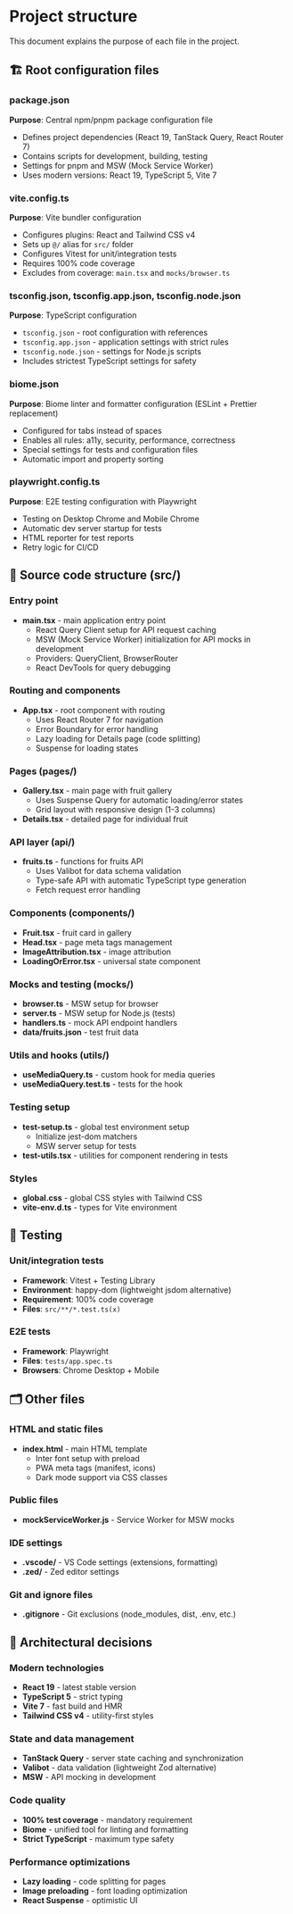 # Project structure

This document explains the purpose of each file in the project.

## 🏗️ Root configuration files

### package.json

**Purpose**: Central npm/pnpm package configuration file

- Defines project dependencies (React 19, TanStack Query, React Router 7)
- Contains scripts for development, building, testing
- Settings for pnpm and MSW (Mock Service Worker)
- Uses modern versions: React 19, TypeScript 5, Vite 7

### vite.config.ts

**Purpose**: Vite bundler configuration

- Configures plugins: React and Tailwind CSS v4
- Sets up `@/` alias for `src/` folder
- Configures Vitest for unit/integration tests
- Requires 100% code coverage
- Excludes from coverage: `main.tsx` and `mocks/browser.ts`

### tsconfig.json, tsconfig.app.json, tsconfig.node.json

**Purpose**: TypeScript configuration

- `tsconfig.json` - root configuration with references
- `tsconfig.app.json` - application settings with strict rules
- `tsconfig.node.json` - settings for Node.js scripts
- Includes strictest TypeScript settings for safety

### biome.json

**Purpose**: Biome linter and formatter configuration (ESLint + Prettier replacement)

- Configured for tabs instead of spaces
- Enables all rules: a11y, security, performance, correctness
- Special settings for tests and configuration files
- Automatic import and property sorting

### playwright.config.ts

**Purpose**: E2E testing configuration with Playwright

- Testing on Desktop Chrome and Mobile Chrome
- Automatic dev server startup for tests
- HTML reporter for test reports
- Retry logic for CI/CD

## 📁 Source code structure (src/)

### Entry point

- **main.tsx** - main application entry point
  - React Query Client setup for API request caching
  - MSW (Mock Service Worker) initialization for API mocks in development
  - Providers: QueryClient, BrowserRouter
  - React DevTools for query debugging

### Routing and components

- **App.tsx** - root component with routing
  - Uses React Router 7 for navigation
  - Error Boundary for error handling
  - Lazy loading for Details page (code splitting)
  - Suspense for loading states

### Pages (pages/)

- **Gallery.tsx** - main page with fruit gallery
  - Uses Suspense Query for automatic loading/error states
  - Grid layout with responsive design (1-3 columns)
- **Details.tsx** - detailed page for individual fruit

### API layer (api/)

- **fruits.ts** - functions for fruits API
  - Uses Valibot for data schema validation
  - Type-safe API with automatic TypeScript type generation
  - Fetch request error handling

### Components (components/)

- **Fruit.tsx** - fruit card in gallery
- **Head.tsx** - page meta tags management
- **ImageAttribution.tsx** - image attribution
- **LoadingOrError.tsx** - universal state component

### Mocks and testing (mocks/)

- **browser.ts** - MSW setup for browser
- **server.ts** - MSW setup for Node.js (tests)
- **handlers.ts** - mock API endpoint handlers
- **data/fruits.json** - test fruit data

### Utils and hooks (utils/)

- **useMediaQuery.ts** - custom hook for media queries
- **useMediaQuery.test.ts** - tests for the hook

### Testing setup

- **test-setup.ts** - global test environment setup
  - Initialize jest-dom matchers
  - MSW server setup for tests
- **test-utils.tsx** - utilities for component rendering in tests

### Styles

- **global.css** - global CSS styles with Tailwind CSS
- **vite-env.d.ts** - types for Vite environment

## 🧪 Testing

### Unit/integration tests

- **Framework**: Vitest + Testing Library
- **Environment**: happy-dom (lightweight jsdom alternative)
- **Requirement**: 100% code coverage
- **Files**: `src/**/*.test.ts(x)`

### E2E tests

- **Framework**: Playwright
- **Files**: `tests/app.spec.ts`
- **Browsers**: Chrome Desktop + Mobile

## 🗂️ Other files

### HTML and static files

- **index.html** - main HTML template
  - Inter font setup with preload
  - PWA meta tags (manifest, icons)
  - Dark mode support via CSS classes

### Public files

- **mockServiceWorker.js** - Service Worker for MSW mocks

### IDE settings

- **.vscode/** - VS Code settings (extensions, formatting)
- **.zed/** - Zed editor settings

### Git and ignore files

- **.gitignore** - Git exclusions (node_modules, dist, .env, etc.)

## 🎯 Architectural decisions

### Modern technologies

- **React 19** - latest stable version
- **TypeScript 5** - strict typing
- **Vite 7** - fast build and HMR
- **Tailwind CSS v4** - utility-first styles

### State and data management

- **TanStack Query** - server state caching and synchronization
- **Valibot** - data validation (lightweight Zod alternative)
- **MSW** - API mocking in development

### Code quality

- **100% test coverage** - mandatory requirement
- **Biome** - unified tool for linting and formatting
- **Strict TypeScript** - maximum type safety

### Performance optimizations

- **Lazy loading** - code splitting for pages
- **Image preloading** - font loading optimization
- **React Suspense** - optimistic UI
